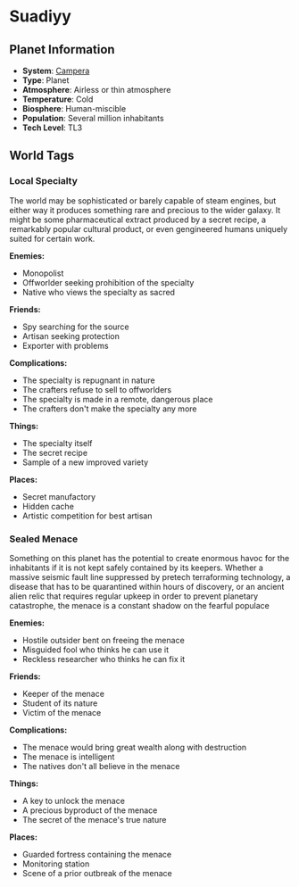 # Suadiyy

## Planet Information
- **System**: [Campera](../../../system--campera.md)
- **Type**: Planet
- **Atmosphere**: Airless or thin atmosphere
- **Temperature**: Cold
- **Biosphere**: Human-miscible
- **Population**: Several million inhabitants
- **Tech Level**: TL3

## World Tags

### Local Specialty

The world may be sophisticated or barely capable of steam engines, but either way it produces something rare and precious to the wider galaxy. It might be some pharmaceutical extract produced by a secret recipe, a remarkably popular cultural product, or even gengineered humans uniquely suited for certain work.

**Enemies:**
- Monopolist
- Offworlder seeking prohibition of the specialty
- Native who views the specialty as sacred

**Friends:**
- Spy searching for the source
- Artisan seeking protection
- Exporter with problems

**Complications:**
- The specialty is repugnant in nature
- The crafters refuse to sell to offworlders
- The specialty is made in a remote, dangerous place
- The crafters don't make the specialty any more

**Things:**
- The specialty itself
- The secret recipe
- Sample of a new improved variety

**Places:**
- Secret manufactory
- Hidden cache
- Artistic competition for best artisan

### Sealed Menace

Something on this planet has the potential to create enormous havoc for the inhabitants if it is not kept safely contained by its keepers. Whether a massive seismic fault line suppressed by pretech terraforming technology, a disease that has to be quarantined within hours of discovery, or an ancient alien relic that requires regular upkeep in order to prevent planetary catastrophe, the menace is a constant shadow on the fearful populace

**Enemies:**
- Hostile outsider bent on freeing the menace
- Misguided fool who thinks he can use it
- Reckless researcher who thinks he can fix it

**Friends:**
- Keeper of the menace
- Student of its nature
- Victim of the menace

**Complications:**
- The menace would bring great wealth along with destruction
- The menace is intelligent
- The natives don't all believe in the menace

**Things:**
- A key to unlock the menace
- A precious byproduct of the menace
- The secret of the menace's true nature

**Places:**
- Guarded fortress containing the menace
- Monitoring station
- Scene of a prior outbreak of the menace

